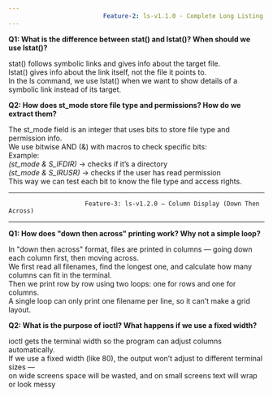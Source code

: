 ```yaml
---
                          Feature-2: ls-v1.1.0 - Complete Long Listing Format 
---
```


**Q1: What is the difference between stat() and lstat()? When should we use lstat()?**  

stat() follows symbolic links and gives info about the target file.  
lstat() gives info about the link itself, not the file it points to.  
In the ls command, we use lstat() when we want to show details of a symbolic link instead of its target.  

**Q2: How does st_mode store file type and permissions? How do we extract them?**  

The st_mode field is an integer that uses bits to store file type and permission info.  
We use bitwise AND (&) with macros to check specific bits:  
Example:  
*(st_mode & S_IFDIR)* → checks if it’s a directory  
*(st_mode & S_IRUSR)* → checks if the user has read permission  
This way we can test each bit to know the file type and access rights.  

---
                         Feature-3: ls-v1.2.0 – Column Display (Down Then Across)
---

**Q1: How does "down then across" printing work? Why not a simple loop?**  

In "down then across" format, files are printed in columns — going down each column first, then moving across.  
We first read all filenames, find the longest one, and calculate how many columns can fit in the terminal.  
Then we print row by row using two loops: one for rows and one for columns.  
A single loop can only print one filename per line, so it can’t make a grid layout.  

**Q2: What is the purpose of ioctl? What happens if we use a fixed width?**  

ioctl gets the terminal width so the program can adjust columns automatically.  
If we use a fixed width (like 80), the output won’t adjust to different terminal sizes —  
on wide screens space will be wasted, and on small screens text will wrap or look messy  
